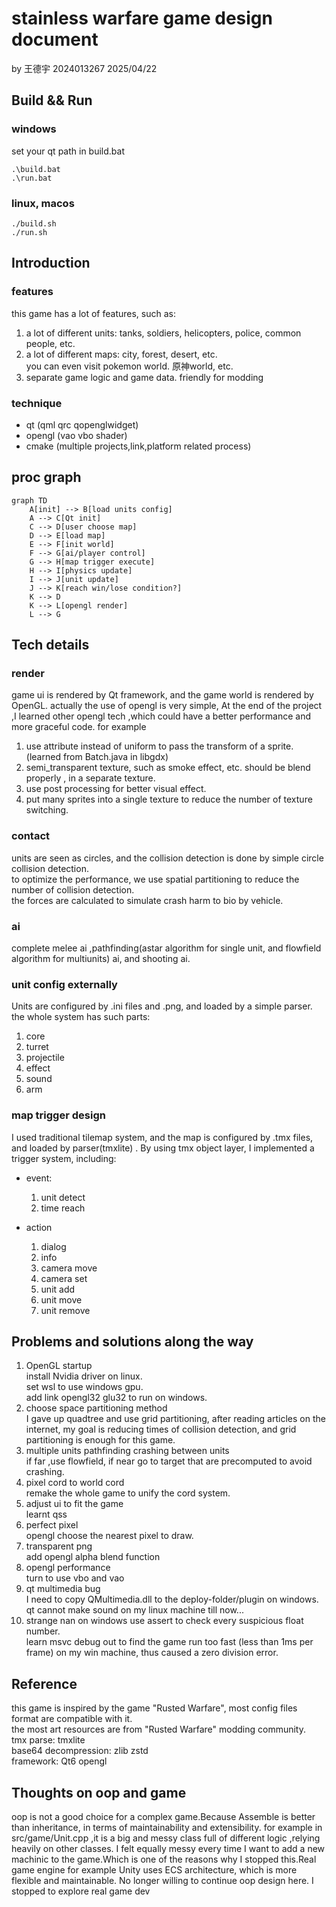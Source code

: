 # stainless warfare game design document
by 王德宇 2024013267 2025/04/22

## Build && Run 
### windows
set your qt path in build.bat

```shell
.\build.bat
.\run.bat
```
### linux, macos

```shell
./build.sh
./run.sh
```

## Introduction
### features
this game has a lot of features, such as:

1. a lot of different units: tanks, soldiers, helicopters, police, common people, etc.
2. a lot of different maps: city, forest, desert, etc.  
you can even visit pokemon world. 原神world, etc.
3. separate game logic and game data. friendly for modding

### technique
* qt (qml qrc qopenglwidget)
* opengl (vao vbo shader)
* cmake (multiple projects,link,platform related process)

## proc graph
```mermaid
graph TD
    A[init] --> B[load units config]
    A --> C[Qt init]
    C --> D[user choose map]
    D --> E[load map]
    E --> F[init world]
    F --> G[ai/player control]
    G --> H[map trigger execute]
    H --> I[physics update]
    I --> J[unit update]
    J --> K[reach win/lose condition?]
    K --> D
    K --> L[opengl render]
    L --> G
```

## Tech details

### render
game ui is rendered by Qt framework, and the game world is rendered by OpenGL.
actually the use of opengl is very simple, At the end of the project ,I learned other opengl tech ,which could have a better performance and more graceful code.
for example
1. use attribute instead of uniform to pass the transform of a sprite.(learned from Batch.java in libgdx)
2. semi_transparent texture, such as smoke effect, etc. should be blend properly , in a separate texture.
3. use post processing for better visual effect.
4. put many sprites into a single texture to reduce the number of texture switching.
### contact
units are seen as circles, and the collision detection is done by simple circle collision detection.  
to optimize the performance, we use spatial partitioning to reduce the number of collision detection.  
the forces are calculated to simulate crash harm to bio by vehicle.
### ai
complete melee ai ,pathfinding(astar algorithm for single unit, and flowfield algorithm for multiunits) ai, and shooting ai.
### unit config externally
Units are configured by .ini files and .png, and loaded by a simple parser.  
the whole system has such parts:
1. core
2. turret
3. projectile
4. effect
5. sound
6. arm
### map trigger design
I used traditional tilemap system, and the map is configured by .tmx files, and loaded by parser(tmxlite) .
By using tmx object layer, I implemented a trigger system, including:
* event:  
    1. unit detect
    2. time reach

* action
    1. dialog
    2. info
    3. camera move
    4. camera set
    5. unit add
    6. unit move
    7. unit remove

## Problems and solutions along the way
1. OpenGL startup    
install Nvidia driver on linux.  
set wsl to use windows gpu.  
add link opengl32 glu32 to run on windows.  
2. choose space partitioning method  
I gave up quadtree and use grid partitioning, after reading articles on the internet,
my goal is reducing times of collision detection, and grid partitioning is enough for this game.
3. multiple units pathfinding crashing between units  
if far ,use flowfield, if near go to target that are precomputed to avoid crashing.
4. pixel cord to world cord  
remake the whole game to unify the cord system.
5. adjust ui to fit the game  
learnt qss
6. perfect pixel  
opengl choose the nearest pixel to draw.
7. transparent png  
add opengl alpha blend function 
8. opengl performance  
turn to use vbo and vao
9. qt multimedia bug  
I need to copy QMultimedia.dll to the deploy-folder/plugin on windows. 
qt cannot make sound on my linux machine till now...
10. strange nan on windows
use assert to check every suspicious float number.  
learn msvc debug out to find the game run too fast (less than 1ms per frame) on my win machine, thus caused a zero division error.


## Reference
this game is inspired by the game "Rusted Warfare", most config files format are compatible with it.  
the most art resources are from "Rusted Warfare" modding community.  
tmx parse: tmxlite  
base64 decompression: zlib zstd  
framework: Qt6 opengl  


## Thoughts on oop and game 
oop is not a good choice for a complex game.Because Assemble is better than inheritance, in terms of maintainability and extensibility.
for example in src/game/Unit.cpp ,it is a big and messy class full of different logic ,relying heavily on other classes. I felt equally messy every time I want 
to add a new machinic to the game.Which is one of the reasons why I stopped this.Real game engine for example Unity uses ECS architecture, which is more flexible and maintainable.
No longer willing to continue oop design here. I stopped to explore real game dev
